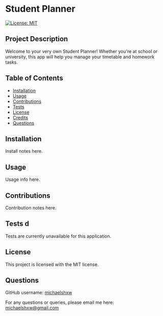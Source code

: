 # Student Planner
[![License: MIT](https://img.shields.io/badge/License-MIT-yellow.svg)](https://opensource.org/licenses/MIT)
## Project Description
Welcome to your very own Student Planner! Whether you're at school or university, this app will help you manage your timetable and homework tasks.
## Table of Contents
* [Installation](#installation)  
* [Usage](#usage)
* [Contributions](#contributions)
* [Tests](#tests)
* [License](#license)
* [Credits](#credits)
* [Questions](#questions)
## Installation 
Install notes here.
## Usage
Usage info here.
## Contributions
Contribution notes here.
## Tests d
Tests are currently unavailable for this application.
## License
This project is licensed with the MIT license.
## Questions
GitHub username: [michaelshxw](http://www.github.com/michaelshxw)

For any questions or queries, please email me here: [michaelshxw@gmail.com](mailto:michaelshxw@gmail.com)